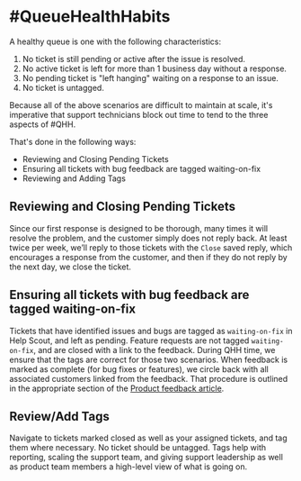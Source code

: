 # \#QueueHealthHabits

A healthy queue is one with the following characteristics:

1. No ticket is still pending or active after the issue is resolved.
2. No active ticket is left for more than 1 business day without a response.
3. No pending ticket is "left hanging" waiting on a response to an issue.
4. No ticket is untagged.

Because all of the above scenarios are difficult to maintain at scale, it's imperative that support technicians block out time to tend to the three aspects of \#QHH.

That's done in the following ways:

* Reviewing and Closing Pending Tickets
* Ensuring all tickets with bug feedback are tagged waiting-on-fix
* Reviewing and Adding Tags

## Reviewing and Closing Pending Tickets

Since our first response is designed to be thorough, many times it will resolve the problem, and the customer simply does not reply back. At least twice per week, we’ll reply to those tickets with the `Close` saved reply, which encourages a response from the customer, and then if they do not reply by the next day, we close the ticket.

## Ensuring all tickets with bug feedback are tagged waiting-on-fix

Tickets that have identified issues and bugs are tagged as `waiting-on-fix` in Help Scout, and left as pending. Feature requests are not tagged `waiting-on-fix`, and are closed with a link to the feedback. During QHH time, we ensure that the tags are correct for those two scenarios. When feedback is marked as complete \(for bug fixes or features\), we circle back with all associated customers linked from the feedback. That procedure is outlined in the appropriate section of the [Product feedback article](/contributing-product-feedback.md).

## Review/Add Tags

Navigate to tickets marked closed as well as your assigned tickets, and tag them where necessary. No ticket should be untagged. Tags help with reporting, scaling the support team, and giving support leadership as well as product team members a high-level view of what is going on.

